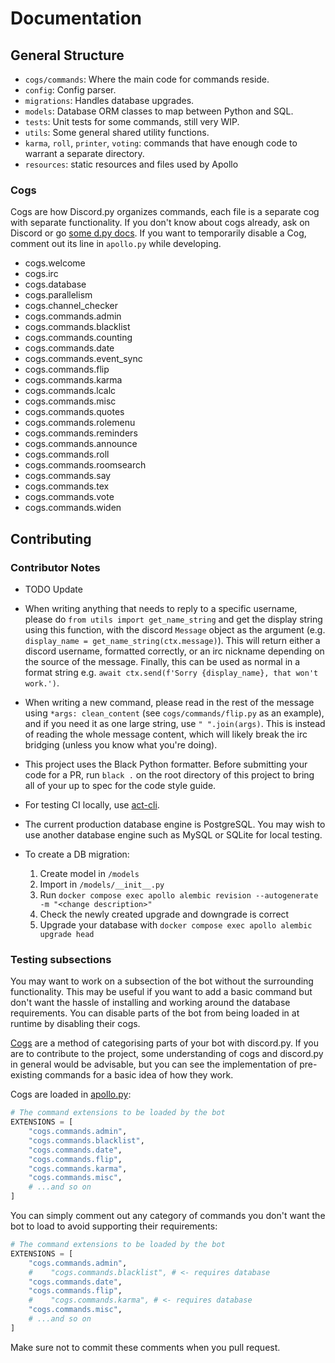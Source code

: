 # Documentation

## General Structure

- `cogs/commands`: Where the main code for commands reside.
- `config`: Config parser.
- `migrations`: Handles database upgrades.
- `models`: Database ORM classes to map between Python and SQL.
- `tests`: Unit tests for some commands, still very WIP.
- `utils`: Some general shared utility functions.
- `karma`, `roll`, `printer`, `voting`: commands that have enough code to warrant a separate directory.
- `resources`: static resources and files used by Apollo

### Cogs

Cogs are how Discord.py organizes commands, each file is a separate cog with separate functionality. If you don't know about cogs already, ask on Discord or go [some d.py docs](https://discordpy.readthedocs.io/en/stable/ext/commands/cogs.html). If you want to temporarily disable a Cog, comment out its line in `apollo.py` while developing.

- cogs.welcome
- cogs.irc
- cogs.database
- cogs.parallelism
- cogs.channel_checker
- cogs.commands.admin
- cogs.commands.blacklist
- cogs.commands.counting
- cogs.commands.date
- cogs.commands.event_sync
- cogs.commands.flip
- cogs.commands.karma
- cogs.commands.lcalc
- cogs.commands.misc
- cogs.commands.quotes
- cogs.commands.rolemenu
- cogs.commands.reminders
- cogs.commands.announce
- cogs.commands.roll
- cogs.commands.roomsearch
- cogs.commands.say
- cogs.commands.tex
- cogs.commands.vote
- cogs.commands.widen

## Contributing

### Contributor Notes

- TODO Update

- When writing anything that needs to reply to a specific username, please do `from utils import get_name_string` and get the display string using this function, with the discord `Message` object as the argument (e.g. `display_name = get_name_string(ctx.message)`).
  This will return either a discord username, formatted correctly, or an irc nickname depending on the source of the message.
  Finally, this can be used as normal in a format string e.g. `await ctx.send(f'Sorry {display_name}, that won't work.')`.

- When writing a new command, please read in the rest of the message using `*args: clean_content` (see `cogs/commands/flip.py` as an example), and if you need it as one large string, use `" ".join(args)`.
  This is instead of reading the whole message content, which will likely break the irc bridging (unless you know what you're doing).

- This project uses the Black Python formatter.
  Before submitting your code for a PR, run `black .` on the root directory of this project to bring all of your up to spec for the code style guide.
- For testing CI locally, use [act-cli](https://github.com/nektos/act).

- The current production database engine is PostgreSQL.
  You may wish to use another database engine such as MySQL or SQLite for local testing.

- To create a DB migration:
  1. Create model in `/models`
  2. Import in `/models/__init__.py`
  3. Run `docker compose exec apollo alembic revision --autogenerate -m "<change description>"`
  4. Check the newly created upgrade and downgrade is correct
  5. Upgrade your database with `docker compose exec apollo alembic upgrade head`

### Testing subsections

You may want to work on a subsection of the bot without the surrounding functionality. This may be useful if you want to add a basic command but don't want the hassle of installing and working around the database requirements. You can disable parts of the bot from being loaded in at runtime by disabling their cogs.

[Cogs](https://discordpy.readthedocs.io/en/stable/ext/commands/cogs.html) are a method of categorising parts of your bot with discord.py. If you are to contribute to the project, some understanding of cogs and discord.py in general would be advisable, but you can see the implementation of pre-existing commands for a basic idea of how they work.

Cogs are loaded in [apollo.py](apollo.py):

```py
# The command extensions to be loaded by the bot
EXTENSIONS = [
    "cogs.commands.admin",
    "cogs.commands.blacklist",
    "cogs.commands.date",
    "cogs.commands.flip",
    "cogs.commands.karma",
    "cogs.commands.misc",
    # ...and so on
]
```

You can simply comment out any category of commands you don't want the bot to load to avoid supporting their requirements:

```py
# The command extensions to be loaded by the bot
EXTENSIONS = [
    "cogs.commands.admin",
    #    "cogs.commands.blacklist", # <- requires database
    "cogs.commands.date",
    "cogs.commands.flip",
    #    "cogs.commands.karma", # <- requires database
    "cogs.commands.misc",
    # ...and so on
]
```

Make sure not to commit these comments when you pull request.
